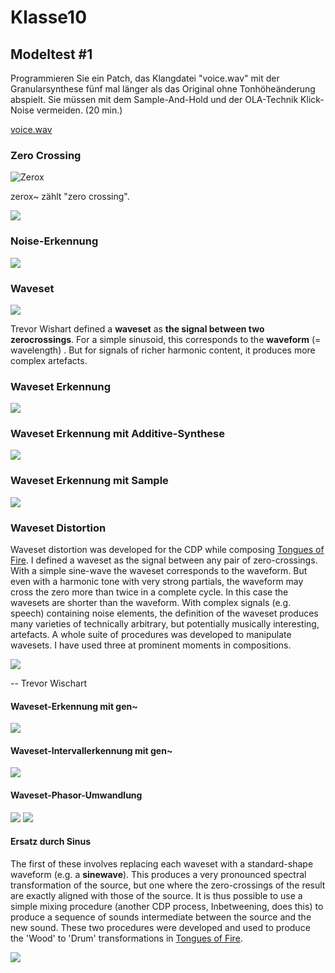 # Klasse10


## Modeltest #1

Programmieren Sie ein Patch, das Klangdatei "voice.wav" mit der Granularsynthese fünf mal länger als das Original ohne Tonhöheänderung abspielt. Sie müssen mit dem Sample-And-Hold und der OLA-Technik Klick-Noise vermeiden. (20 min.)

[voice.wav](Klasse10/voice.wav)

### Zero Crossing

![Zerox](Klasse10/png/zerox.png)

zerox~ zählt "zero crossing".

![](Klasse10/png/zerocross.png)


### Noise-Erkennung

![](Klasse10/png/noisiness.png)


### Waveset

![](Klasse10/png/waveset.png)

Trevor Wishart defined a **waveset** as **the signal between two zerocrossings**. For a simple sinusoid, this corresponds to the **waveform** (= wavelength) . But for signals of richer harmonic content, it produces more complex artefacts.

### Waveset Erkennung 

![](Klasse10/png/zerocross1.png)


### Waveset Erkennung mit Additive-Synthese
![](Klasse10/png/zerocross2.png)

### Waveset Erkennung mit Sample
![](Klasse10/png/zerocross3.png)



### Waveset Distortion


Waveset distortion was developed for the CDP while composing [Tongues of Fire](https://www.youtube.com/watch?v=x-Or7VaMlEI). I defined a waveset as the signal between any pair of zero-crossings. With a simple sine-wave the waveset corresponds to the waveform. But even with a harmonic tone with very strong partials, the waveform may cross the zero more than twice in a complete cycle. In this case the wavesets are shorter than the waveform. With complex signals (e.g. speech) containing noise elements, the definition of the waveset produces many varieties of technically arbitrary, but potentially musically interesting, artefacts. A whole suite of procedures was developed to manipulate wavesets. I have used three at prominent moments in compositions.

![](Klasse10/png/waveforms.png)


-- Trevor Wischart

#### Waveset-Erkennung mit gen~

![](Klasse10/png/waveset_gen1.png)

#### Waveset-Intervallerkennung mit gen~

![](Klasse10/png/waveset_gen2.png)

#### Waveset-Phasor-Umwandlung 
![](Klasse10/png/waveset_gen3.png)
![](Klasse10/png/waveset_gen3_core.png)
 

#### Ersatz durch Sinus

The first of these involves replacing each waveset with a standard-shape waveform (e.g. a **sinewave**). This produces a very pronounced spectral transformation of the source, but one where the zero-crossings of the result are exactly aligned with those of the source. It is thus possible to use a simple mixing procedure (another CDP process, Inbetweening, does this) to produce a sequence of sounds intermediate between the source and the new sound. These two procedures were developed and used to produce the 'Wood' to 'Drum' transformations in [Tongues of Fire](https://www.youtube.com/watch?v=x-Or7VaMlEI).

![](Klasse10/png/waveset_gen4.png)



